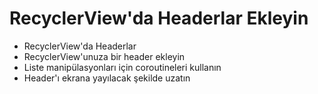 # <a name="1"></a>RecyclerView'da Headerlar Ekleyin

- RecyclerView'da Headerlar
- RecyclerView'unuza bir header ekleyin
- Liste manipülasyonları için coroutineleri kullanın
- Header'ı ekrana yayılacak şekilde uzatın
